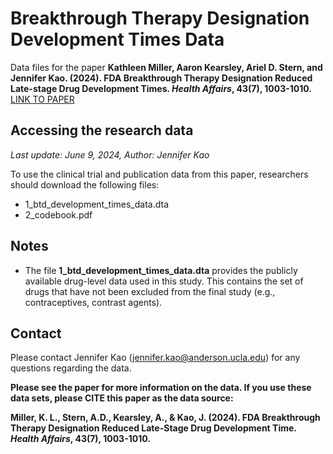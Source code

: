# Breakthrough Therapy Designation Development Times Data

Data files for the paper **Kathleen Miller, Aaron Kearsley, Ariel D. Stern, and Jennifer Kao. (2024). FDA Breakthrough Therapy Designation Reduced Late-stage Drug Development Times. _Health Affairs_, 43(7), 1003-1010.** [LINK TO PAPER](https://www.healthaffairs.org/doi/full/10.1377/hlthaff.2023.00837)

## Accessing the research data 
_Last update: June 9, 2024,_ _Author: Jennifer Kao_

To use the clinical trial and publication data from this paper, researchers should download the following files: 

* 1_btd_development_times_data.dta
* 2_codebook.pdf

## Notes
* The file **1_btd_development_times_data.dta** provides the publicly available drug-level data used in this study. This contains the set of drugs that have not been excluded 
from the final study (e.g., contraceptives, contrast agents).

## Contact
Please contact Jennifer Kao (jennifer.kao@anderson.ucla.edu) for any questions regarding the data.

**Please see the paper for more information on the data. If you use these data sets, please CITE this paper as the data source:**

**Miller, K. L., Stern, A.D., Kearsley, A., & Kao, J. (2024). FDA Breakthrough Therapy Designation Reduced Late-Stage Drug Development Time. _Health Affairs_, 43(7), 1003-1010.**


